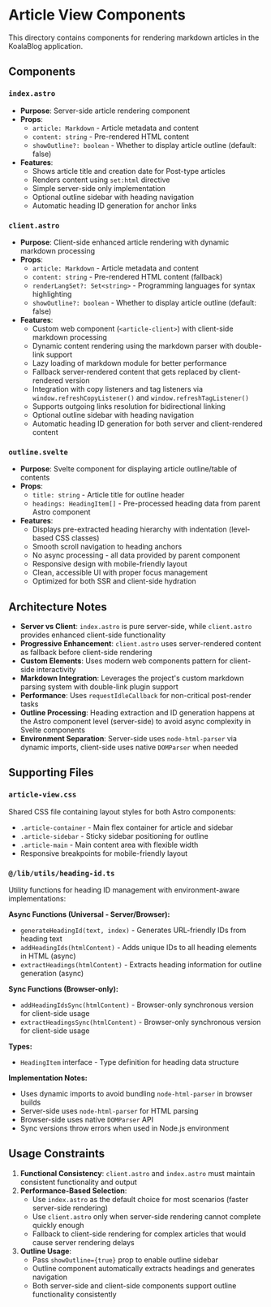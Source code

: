 # Article View Components

This directory contains components for rendering markdown articles in the KoalaBlog application.

## Components

### `index.astro`

- **Purpose**: Server-side article rendering component
- **Props**:
  - `article: Markdown` - Article metadata and content
  - `content: string` - Pre-rendered HTML content
  - `showOutline?: boolean` - Whether to display article outline (default: false)
- **Features**:
  - Shows article title and creation date for Post-type articles
  - Renders content using `set:html` directive
  - Simple server-side only implementation
  - Optional outline sidebar with heading navigation
  - Automatic heading ID generation for anchor links

### `client.astro`

- **Purpose**: Client-side enhanced article rendering with dynamic markdown processing
- **Props**:
  - `article: Markdown` - Article metadata and content
  - `content: string` - Pre-rendered HTML content (fallback)
  - `renderLangSet?: Set<string>` - Programming languages for syntax highlighting
  - `showOutline?: boolean` - Whether to display article outline (default: false)
- **Features**:
  - Custom web component (`<article-client>`) with client-side markdown processing
  - Dynamic content rendering using the markdown parser with double-link support
  - Lazy loading of markdown module for better performance
  - Fallback server-rendered content that gets replaced by client-rendered version
  - Integration with copy listeners and tag listeners via `window.refreshCopyListener()` and `window.refreshTagListener()`
  - Supports outgoing links resolution for bidirectional linking
  - Optional outline sidebar with heading navigation
  - Automatic heading ID generation for both server and client-rendered content

### `outline.svelte`

- **Purpose**: Svelte component for displaying article outline/table of contents
- **Props**:
  - `title: string` - Article title for outline header
  - `headings: HeadingItem[]` - Pre-processed heading data from parent Astro component
- **Features**:
  - Displays pre-extracted heading hierarchy with indentation (level-based CSS classes)
  - Smooth scroll navigation to heading anchors
  - No async processing - all data provided by parent component
  - Responsive design with mobile-friendly layout
  - Clean, accessible UI with proper focus management
  - Optimized for both SSR and client-side hydration

## Architecture Notes

- **Server vs Client**: `index.astro` is pure server-side, while `client.astro` provides enhanced client-side functionality
- **Progressive Enhancement**: `client.astro` uses server-rendered content as fallback before client-side rendering
- **Custom Elements**: Uses modern web components pattern for client-side interactivity
- **Markdown Integration**: Leverages the project's custom markdown parsing system with double-link plugin support
- **Performance**: Uses `requestIdleCallback` for non-critical post-render tasks
- **Outline Processing**: Heading extraction and ID generation happens at the Astro component level (server-side) to avoid async complexity in Svelte components
- **Environment Separation**: Server-side uses `node-html-parser` via dynamic imports, client-side uses native `DOMParser` when needed

## Supporting Files

### `article-view.css`

Shared CSS file containing layout styles for both Astro components:

- `.article-container` - Main flex container for article and sidebar
- `.article-sidebar` - Sticky sidebar positioning for outline
- `.article-main` - Main content area with flexible width
- Responsive breakpoints for mobile-friendly layout

### `@/lib/utils/heading-id.ts`

Utility functions for heading ID management with environment-aware implementations:

**Async Functions (Universal - Server/Browser):**
- `generateHeadingId(text, index)` - Generates URL-friendly IDs from heading text
- `addHeadingIds(htmlContent)` - Adds unique IDs to all heading elements in HTML (async)
- `extractHeadings(htmlContent)` - Extracts heading information for outline generation (async)

**Sync Functions (Browser-only):**
- `addHeadingIdsSync(htmlContent)` - Browser-only synchronous version for client-side usage
- `extractHeadingsSync(htmlContent)` - Browser-only synchronous version for client-side usage

**Types:**
- `HeadingItem` interface - Type definition for heading data structure

**Implementation Notes:**
- Uses dynamic imports to avoid bundling `node-html-parser` in browser builds
- Server-side uses `node-html-parser` for HTML parsing
- Browser-side uses native `DOMParser` API
- Sync versions throw errors when used in Node.js environment

## Usage Constraints

1. **Functional Consistency**: `client.astro` and `index.astro` must maintain consistent functionality and output
2. **Performance-Based Selection**:
   - Use `index.astro` as the default choice for most scenarios (faster server-side rendering)
   - Use `client.astro` only when server-side rendering cannot complete quickly enough
   - Fallback to client-side rendering for complex articles that would cause server rendering delays
3. **Outline Usage**:
   - Pass `showOutline={true}` prop to enable outline sidebar
   - Outline component automatically extracts headings and generates navigation
   - Both server-side and client-side components support outline functionality consistently
